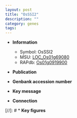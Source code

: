 ```yaml
---
layout: post
title: "OsSSI2"
description: ""
category: genes
tags: 
---
```


* **Information**  
    + Symbol: OsSSI2  
    + MSU: [LOC_Os01g69080](http://rice.uga.edu/cgi-bin/ORF_infopage.cgi?orf=LOC_Os01g69080)  
    + RAPdb: [Os01g0919900](http://rapdb.dna.affrc.go.jp/viewer/gbrowse_details/irgsp1?name=Os01g0919900)  

* **Publication**  

* **Genbank accession number**  

* **Key message**  

* **Connection**  

[//]: # * **Key figures**  


